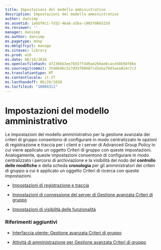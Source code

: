 ```yaml
---
title: Impostazioni del modello amministrativo
description: Impostazioni del modello amministrativo
author: dansimp
ms.assetid: 1abbf0c1-fd32-46a8-a3ba-c005f066523d
ms.reviewer: ''
manager: dansimp
ms.author: dansimp
ms.pagetype: mdop
ms.mktglfcycl: manage
ms.sitesec: library
ms.prod: w10
ms.date: 06/16/2016
ms.openlocfilehash: 47230bb3ee7b557f4d9ae260ae6cace58b98f86e
ms.sourcegitcommit: 354664bc527d93f80687cd2eba70d1eea024c7c3
ms.translationtype: MT
ms.contentlocale: it-IT
ms.lasthandoff: 06/26/2020
ms.locfileid: "10804311"
---
```

# Impostazioni del modello amministrativo


Le impostazioni del modello amministrativo per la gestione avanzata dei criteri di gruppo consentono di configurare in modo centralizzato le opzioni di registrazione e traccia per i client e i server di Advanced Group Policy in cui viene applicato un oggetto Criteri di gruppo con queste impostazioni. Analogamente, queste impostazioni consentono di configurare in modo centralizzato i percorsi di archiviazione e la visibilità del nodo del **controllo delle modifiche** e della scheda **cronologia** per gli amministratori dei criteri di gruppo a cui è applicato un oggetto Criteri di ricerca con queste impostazioni.

-   [Impostazioni di registrazione e traccia](logging-and-tracing-settings.md)

-   [Impostazioni di connessione del server di Gestione avanzata Criteri di gruppo](agpm-server-connection-settings.md)

-   [Impostazioni di visibilità delle funzionalità](feature-visibility-settings.md)

### Riferimenti aggiuntivi

-   [Interfaccia utente: Gestione avanzata Criteri di gruppo](user-interface-advanced-group-policy-management.md)

-   [Attività di amministrazione per Gestione avanzata Criteri di gruppo](performing-agpm-administrator-tasks.md)

 

 





